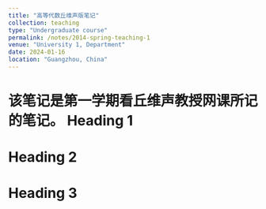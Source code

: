 ```yaml
---
title: "高等代数丘维声版笔记"
collection: teaching
type: "Undergraduate course"
permalink: /notes/2014-spring-teaching-1
venue: "University 1, Department"
date: 2024-01-16
location: "Guangzhou, China"
---
```


该笔记是第一学期看丘维声教授网课所记的笔记。
Heading 1
======

Heading 2
======

Heading 3
======
